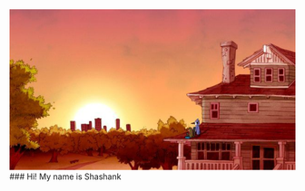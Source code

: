 <div style="text-align: center;">
    <img src="wallpaper.jpg" alt="Wallpaper">
</div>
### Hi! My name is Shashank